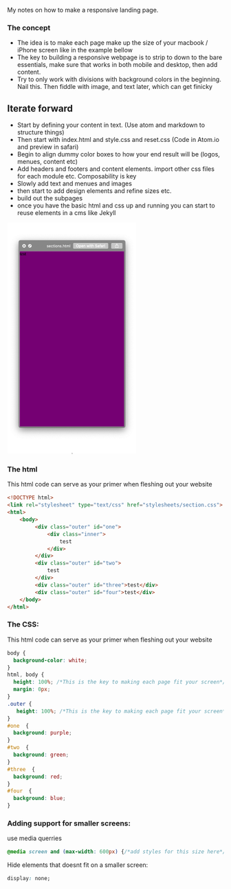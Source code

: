 My notes on how to make a responsive landing page. <!--more-->

### The concept
- The idea is to make each page make up the size of your macbook / iPhone screen like in the example bellow
- The key to building a responsive webpage is to strip to down to the bare essentials, make sure that works in both mobile and desktop, then add content.
- Try to only work with divisions with background colors in the beginning. Nail this. Then fiddle with image, and text later, which can get finicky

## Iterate forward
- Start by defining your content in text. (Use atom and markdown to structure things)
- Then start with index.html and style.css and reset.css (Code in Atom.io and preview in safari)
- Begin to align dummy color boxes to how your end result will be (logos, menues, content etc)
- Add headers and footers and content elements. import other css files for each module etc. Composability is key
- Slowly add text and menues and images
- then start to add design elements and refine sizes etc.
- build out the subpages
- once you have the basic html and css up and running you can start to reuse elements in a cms like Jekyll

<img width="300" alt="img" src="https://github.com/stylekit/img/blob/master/one-pager-sections.gif?raw=true">

### The html
This html code can serve as your primer when fleshing out your website
```html
<!DOCTYPE html>
<link rel="stylesheet" type="text/css" href="stylesheets/section.css">
<html>
    <body>
		 <div class="outer" id="one">
			 <div class="inner">
				 test
			 </div>
		 </div>
		 <div class="outer" id="two">
			 test
		 </div>
		 <div class="outer" id="three">test</div>
		 <div class="outer" id="four">test</div>
    </body>
</html>
```

### The CSS:
This html code can serve as your primer when fleshing out your website
```css
body {
  background-color: white;
}
html, body {
  height: 100%; /*This is the key to making each page fit your screen*/
  margin: 0px;
}
.outer {
   height: 100%; /*This is the key to making each page fit your screen*/
}
#one  {
  background: purple;
}
#two  {
  background: green;
}
#three  {
  background: red;
}
#four  {
  background: blue;
}
```

### Adding support for smaller screens:
use media querries

```css
@media screen and (max-width: 600px) {/*add styles for this size here*/}
```

Hide elements that doesnt fit on a smaller screen:
```css
display: none;
```
